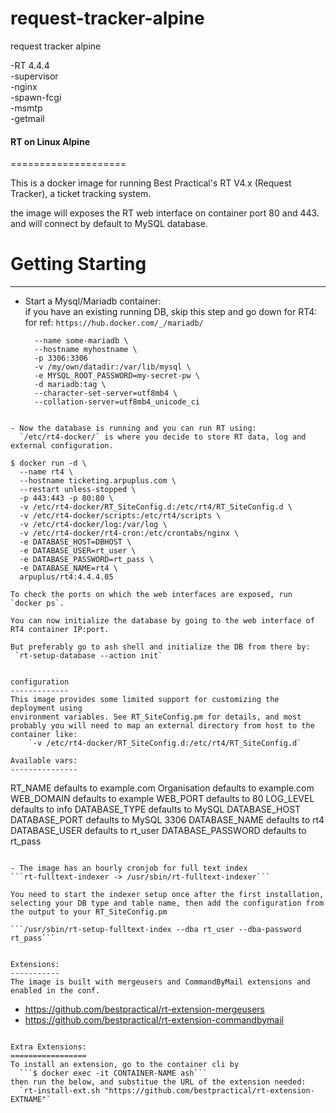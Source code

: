 # request-tracker-alpine
request tracker alpine

-RT 4.4.4  
-supervisor  
-nginx  
-spawn-fcgi  
-msmtp  
-getmail  


#### RT on Linux Alpine
 ====================

This is a docker image for running Best Practical's RT V4.x (Request Tracker), a ticket tracking system.

the image will exposes the RT web interface on container port 80 and 443.
and will connect by default to MySQL database.


# Getting Starting
 -----------------

- Start a Mysql/Mariadb container:  
 if you have an existing running DB, skip this step and go down for RT4:  
  for ref: `https://hub.docker.com/_/mariadb/`

  ```$ docker run \
    --name some-mariadb \
    --hostname myhostname \
    -p 3306:3306
    -v /my/own/datadir:/var/lib/mysql \
    -e MYSQL_ROOT_PASSWORD=my-secret-pw \
    -d mariadb:tag \
    --character-set-server=utf8mb4 \
    --collation-server=utf8mb4_unicode_ci
```

- Now the database is running and you can run RT using:  
  `/etc/rt4-docker/` is where you decide to store RT data, log and external configuration.

```
    $ docker run -d \
      --name rt4 \
      --hostname ticketing.arpuplus.com \
      --restart unless-stopped \
      -p 443:443 -p 80:80 \
      -v /etc/rt4-docker/RT_SiteConfig.d:/etc/rt4/RT_SiteConfig.d \
      -v /etc/rt4-docker/scripts:/etc/rt4/scripts \
      -v /etc/rt4-docker/log:/var/log \
      -v /etc/rt4-docker/rt4-cron:/etc/crontabs/nginx \
      -e DATABASE_HOST=DBHOST \
      -e DATABASE_USER=rt_user \
      -e DATABASE_PASSWORD=rt_pass \
      -e DATABASE_NAME=rt4 \
      arpuplus/rt4:4.4.4.05
```
To check the ports on which the web interfaces are exposed, run `docker ps`.

You can now initialize the database by going to the web interface of RT4 container IP:port.

But preferably go to ash shell and initialize the DB from there by:  
 `rt-setup-database --action init`


configuration
-------------
This image provides some limited support for customizing the deployment using
environment variables. See RT_SiteConfig.pm for details, and most probably you will need to map an external directory from host to the container like:  
    `-v /etc/rt4-docker/RT_SiteConfig.d:/etc/rt4/RT_SiteConfig.d`

Available vars:
---------------
```
RT_NAME                 defaults to example.com
Organisation            defaults to example.com
WEB_DOMAIN              defaults to example
WEB_PORT                defaults to 80
LOG_LEVEL               defaults to info
DATABASE_TYPE           defaults to MySQL
DATABASE_HOST
DATABASE_PORT           defaults to MySQL 3306
DATABASE_NAME           defaults to rt4
DATABASE_USER           defaults to rt_user
DATABASE_PASSWORD       defaults to rt_pass
```

- The image has an hourly cronjob for full text index  
```rt-fulltext-indexer -> /usr/sbin/rt-fulltext-indexer```

You need to start the indexer setup once after the first installation, selecting your DB type and table name, then add the configuration from the output to your RT_SiteConfig.pm  

```/usr/sbin/rt-setup-fulltext-index --dba rt_user --dba-password rt_pass```  


Extensions:
-----------
The image is built with mergeusers and CommandByMail extensions and enabled in the conf.

```
  -   https://github.com/bestpractical/rt-extension-mergeusers  
  -   https://github.com/bestpractical/rt-extension-commandbymail
```

Extra Extensions:
=================
To install an extension, go to the container cli by  
  ```$ docker exec -it CONTAINER-NAME ash```
then run the below, and substitue the URL of the extension needed:  
  `rt-install-ext.sh "https://github.com/bestpractical/rt-extension-EXTNAME"`

